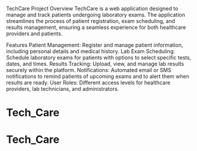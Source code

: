 TechCare Project
Overview
TechCare is a web application designed to manage and track patients undergoing laboratory exams. The application streamlines the process of patient registration, exam scheduling, and results management, ensuring a seamless experience for both healthcare providers and patients.

Features
Patient Management: Register and manage patient information, including personal details and medical history.
Lab Exam Scheduling: Schedule laboratory exams for patients with options to select specific tests, dates, and times.
Results Tracking: Upload, view, and manage lab results securely within the platform.
Notifications: Automated email or SMS notifications to remind patients of upcoming exams and to alert them when results are ready.
User Roles: Different access levels for healthcare providers, lab technicians, and administrators.
# Tech_Care
# Tech_Care
